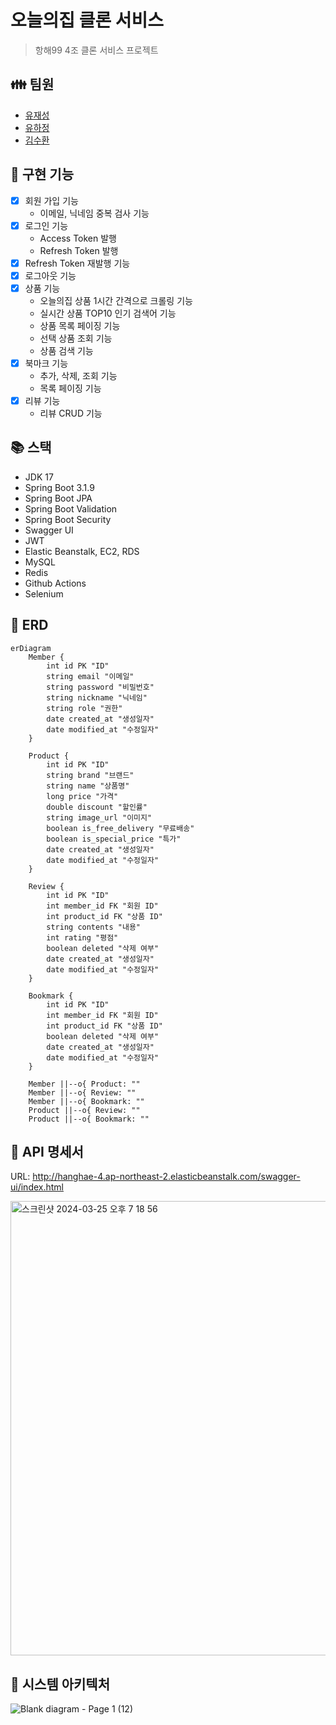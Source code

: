 # 오늘의집 클론 서비스

> 항해99 4조 클론 서비스 프로젝트

## 👪 팀원
- [유재성](https://github.com/Peter-Yu-0402)
- [유하정](https://github.com/yuha00e)
- [김수환](https://github.com/openmpy)

## 🔧 구현 기능

- [x] 회원 가입 기능
    - 이메일, 닉네임 중복 검사 기능
- [x] 로그인 기능
    - Access Token 발행
    - Refresh Token 발행
- [x] Refresh Token 재발행 기능
- [x] 로그아웃 기능
- [x] 상품 기능
    - 오늘의집 상품 1시간 간격으로 크롤링 기능
    - 실시간 상품 TOP10 인기 검색어 기능
    - 상품 목록 페이징 기능
    - 선택 상품 조회 기능
    - 상품 검색 기능
- [x] 북마크 기능
    - 추가, 삭제, 조회 기능
    - 목록 페이징 기능
- [x] 리뷰 기능
    - 리뷰 CRUD 기능

## 📚 스택

- JDK 17
- Spring Boot 3.1.9
- Spring Boot JPA
- Spring Boot Validation
- Spring Boot Security
- Swagger UI
- JWT
- Elastic Beanstalk, EC2, RDS
- MySQL
- Redis
- Github Actions
- Selenium

## 🔖 ERD

```mermaid
erDiagram
    Member {
        int id PK "ID"
        string email "이메일"
        string password "비밀번호"
        string nickname "닉네임"
        string role "권한"
        date created_at "생성일자"
        date modified_at "수정일자"
    }

    Product {
        int id PK "ID"
        string brand "브랜드"
        string name "상품명"
        long price "가격"
        double discount "할인률"
        string image_url "이미지"
        boolean is_free_delivery "무료배송"
        boolean is_special_price "특가"
        date created_at "생성일자"
        date modified_at "수정일자"
    }

    Review {
        int id PK "ID"
        int member_id FK "회원 ID"
        int product_id FK "상품 ID"
        string contents "내용"
        int rating "평점"
        boolean deleted "삭제 여부"
        date created_at "생성일자"
        date modified_at "수정일자"
    }

    Bookmark {
        int id PK "ID"
        int member_id FK "회원 ID"
        int product_id FK "상품 ID"
        boolean deleted "삭제 여부"
        date created_at "생성일자"
        date modified_at "수정일자"
    }

    Member ||--o{ Product: ""
    Member ||--o{ Review: ""
    Member ||--o{ Bookmark: ""
    Product ||--o{ Review: ""
    Product ||--o{ Bookmark: ""
```

## 📄 API 명세서

URL: http://hanghae-4.ap-northeast-2.elasticbeanstalk.com/swagger-ui/index.html

<img width="727" alt="스크린샷 2024-03-25 오후 7 18 56" src="https://github.com/openmpy/bucketplace-clone/assets/150704638/7c198b52-1011-42a1-a6e1-e17634a930b6">

## 📐 시스템 아키텍처

![Blank diagram - Page 1 (12)](https://github.com/openmpy/bucketplace-clone/assets/150704638/eabecd72-b965-442d-842f-9ab1885d1ccf)

